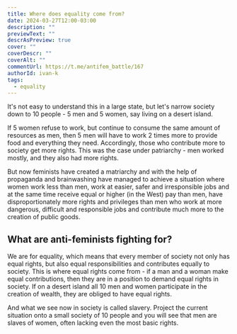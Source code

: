 ```yaml
---
title: Where does equality come from?
date: 2024-03-27T12:00-03:00
description: ""
previewText: ""
descrAsPreview: true
cover: ""
coverDescr: ""
coverAlt: ""
commentUrl: https://t.me/antifem_battle/167
authorId: ivan-k
tags:
  - equality
---
```


It's not easy to understand this in a large state, but let's narrow society down to 10 people - 5 men and 5 women, say living on a desert island.

If 5 women refuse to work, but continue to consume the same amount of resources as men, then 5 men will have to work 2 times more to provide food and everything they need. Accordingly, those who contribute more to society get more rights. This was the case under patriarchy - men worked mostly, and they also had more rights.

But now feminists have created a matriarchy and with the help of propaganda and brainwashing have managed to achieve a situation where women work less than men, work at easier, safer and irresponsible jobs and at the same time receive equal or higher (in the West) pay than men, have disproportionately more rights and privileges than men who work at more dangerous, difficult and responsible jobs and contribute much more to the creation of public goods.

## What are anti-feminists fighting for?

We are for equality, which means that every member of society not only has equal rights, but also equal responsibilities and contributes equally to society. This is where equal rights come from - if a man and a woman make equal contributions, then they are in a position to demand equal rights in society. If on a desert island all 10 men and women participate in the creation of wealth, they are obliged to have equal rights.

And what we see now in society is called slavery. Project the current situation onto a small society of 10 people and you will see that men are slaves of women, often lacking even the most basic rights.
